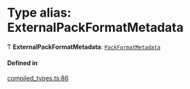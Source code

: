 # Type alias: ExternalPackFormatMetadata

Ƭ **ExternalPackFormatMetadata**: [`PackFormatMetadata`](../interfaces/PackFormatMetadata.md)

#### Defined in

[compiled_types.ts:86](https://github.com/coda/packs-sdk/blob/main/compiled_types.ts#L86)
